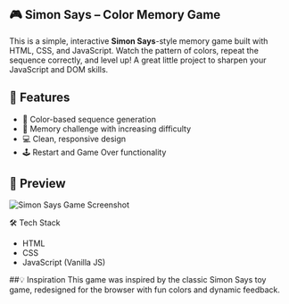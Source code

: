 ## 🎮 Simon Says – Color Memory Game

This is a simple, interactive **Simon Says**-style memory game built with HTML, CSS, and JavaScript. Watch the pattern of colors, repeat the sequence correctly, and level up! A great little project to sharpen your JavaScript and DOM skills.

## 🚀 Features

- 🎨 Color-based sequence generation
- 🧠 Memory challenge with increasing difficulty
- 💻 Clean, responsive design
- 🕹️ Restart and Game Over functionality

## 📸 Preview

![Simon Says Game Screenshot](screenshot.png)

🛠️ Tech Stack
 - HTML
 - CSS
 - JavaScript (Vanilla JS)

##💡 Inspiration
This game was inspired by the classic Simon Says toy game, redesigned for the browser with fun colors and dynamic feedback.
